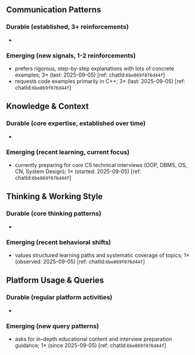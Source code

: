 ## Communication Patterns
### Durable (established, 3+ reinforcements)
-

### Emerging (new signals, 1-2 reinforcements)
- prefers rigorous, step-by-step explanations with lots of concrete examples; 3× (last: 2025-09-05) [ref: chatId:`6be869f076d44f`]
- requests code examples primarily in C++; 3× (last: 2025-09-05) [ref: chatId:`6be869f076d44f`]

## Knowledge & Context
### Durable (core expertise, established over time)
-

### Emerging (recent learning, current focus)
- currently preparing for core CS technical interviews (OOP, DBMS, OS, CN, System Design); 1× (started: 2025-09-05) [ref: chatId:`6be869f076d44f`]

## Thinking & Working Style
### Durable (core thinking patterns)
-

### Emerging (recent behavioral shifts)
- values structured learning paths and systematic coverage of topics; 1× (observed: 2025-09-05) [ref: chatId:`6be869f076d44f`]

## Platform Usage & Queries
### Durable (regular platform activities)
-

### Emerging (new query patterns)
- asks for in-depth educational content and interview preparation guidance; 1× (since 2025-09-05) [ref: chatId:`6be869f076d44f`]